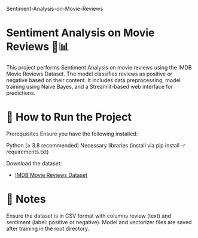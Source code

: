  Sentiment-Analysis-on-Movie-Reviews
# Sentiment Analysis on Movie Reviews 🎥📊
This project performs Sentiment Analysis on movie reviews using the IMDB Movie Reviews Dataset. The model classifies reviews as positive or negative based on their content. It includes data preprocessing, model training using Naive Bayes, and a Streamlit-based web interface for predictions.

# 🚀 How to Run the Project
Prerequisites
Ensure you have the following installed:

Python (≥ 3.8 recommended)
Necessary libraries (install via pip install -r requirements.txt)

Download the dataset:
- [IMDB Movie Reviews Dataset](https://www.kaggle.com/datasets/lakshmi25npathi/imdb-dataset-of-50k-movie-reviews)

# 📝 Notes
Ensure the dataset is in CSV format with columns review (text) and sentiment (label: positive or negative).
Model and vectorizer files are saved after training in the root directory.

